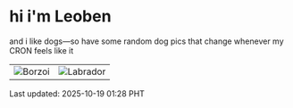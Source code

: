 # hi i'm Leoben

and i like dogs—so have some random dog pics that change whenever my CRON feels like it

|  |  |
|--------|----------|
| ![Borzoi](https://random-dog-vercel.vercel.app/api/random-borzoi?v=1760808526) | ![Labrador](https://random-dog-vercel.vercel.app/api/random-labrador?v=1760808526) |

Last updated: 2025-10-19 01:28 PHT
